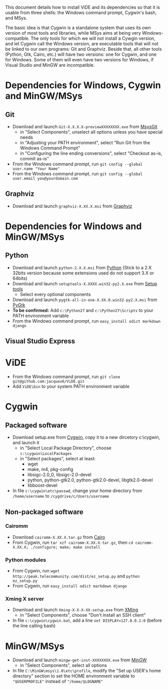 This document details how to install ViDE and its dependencies so that it is usable from three shells: the Windows command prompt, Cygwin's bash, and MSys.

The basic idea is that Cygwin is a standalone system that uses its own version of most tools and libraries, while MSys aims at being very Windows-compatible.
The only tools for which we will not install a Cywgin version, and let Cygwin call the Windows version, are executable tools that will not be linked to our own programs: Git and Graphviz.
Beside that, all other tools (Python, Gtk, Cairo, etc.) will have two versions: one for Cygwin, and one for Windows. Some of them will even have two versions for Windows, if Visual Studio and MinGW are incompatible.

Dependencies for Windows, Cygwin and MinGW/MSys
===============================================

Git
---

- Download and launch `Git-X.X.X.X-previewXXXXXXXX.exe` from [MsysGit](http://code.google.com/p/msysgit/downloads/list)
    - in "Select Components", unselect all options unless you have special needs
    - in "Adjusting your PATH environment", select "Run Git from the Windows Command Prompt"
    - in "Configuring the line ending conversions", select "Checkout as-is, commit as-is"
- From the Windows command prompt, run `git config --global user.name "Your Name"`
- From the Windows command prompt, run `git config --global user.email you@yourdomain.com`

Graphviz
--------

- Download and launch `graphviz-X.XX.X.msi` from [Graphviz](http://graphviz.org/Download.php)

Dependencies for Windows and MinGW/MSys
=======================================

Python
------

- Download and launch `python-2.X.X.msi` from [Python](http://python.org/download/) (Stick to a 2.X 32bits version because some extensions used do not support 3.X or 64bits)
- Download and launch `setuptools-X.XXXX.win32-py2.X.exe` from [Setup tools](http://pypi.python.org/pypi/setuptools)
    - Select every optional components
- Download and launch `pygtk-all-in-one-X.XX.0.win32-py2.X.msi` from [PyGtk](http://ftp.gnome.org/pub/GNOME/binaries/win32/pygtk/)
- **To be confirmed:** Add `c:\Python27` and `c:\Python27\Scripts` to your PATH environment variable
- From the Windows command prompt, run `easy_install odict markdown django`

Visual Studio Express
---------------------

ViDE
====

- From the Windows command prompt, run `git clone git@github.com:jacquev6/ViDE.git`
- Add `ViDE\bin` to your system PATH environment variable

Cygwin
======

Packaged software
-----------------

- Download setup.exe from [Cygwin](http://www.cygwin.com/), copy it to a new dircetory c:\cygwin, and launch it
    - in "Select Local Package Directory", choose `c:\cygwin\LocalPackages`
    - in "Select packages", select at least:
        - wget
        - make, m4, pkg-config
        - libsigc-2.0_0, libsigc-2.0-devel
        - python, python-gtk2.0, python-gtk2.0-devel, libgtk2.0-devel
        - libboost-devel
- In file `c:\cygwin\etc\passwd`, change your home directory from `/home/username` to `/cygdrive/c/Users/username`

Non-packaged software
---------------------

### Cairomm

- Download `cairomm-X.XX.X.tar.gz` from [Cairo](http://cairographics.org/releases/)
- From Cygwin, run `tar xzf cairomm-X.XX.X.tar.gz`, then `cd cairomm-X.XX.X; ./configure; make; make install`

### Python modules

- From Cygwin, run `wget http://peak.telecommunity.com/dist/ez_setup.py` and `python ez_setup.py`
- From Cygwin, run `easy_install odict markdown django`

### Xming X server

- Download and launch `Xming-X-X-X-XX-setup.exe` from [XMing](http://sourceforge.net/projects/xming/)
    - in "Select Components", choose "Don't install an SSH client"
- In file `c:\cygwin\cygwin.bat`, add a line `set DISPLAY=127.0.0.1:0` (before the line calling bash)

MinGW/MSys
==========

- Download and launch `mingw-get-inst-XXXXXXXX.exe` from [MinGW](http://sourceforge.net/projects/mingw/files)
	- in "Select Components", select all options
- In file `C:\MinGW\msys\1.0\etc\profile`, modify the "Set up USER's home directory" section to set the HOME environment variable to `"$USERPROFILE"` instead of `"/home/$LOGNAME"`
